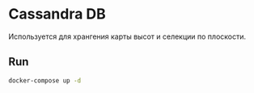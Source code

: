 # Cassandra DB


Используется для хрангения карты высот и селекции по плоскости.

## Run

```bash
docker-compose up -d
```
